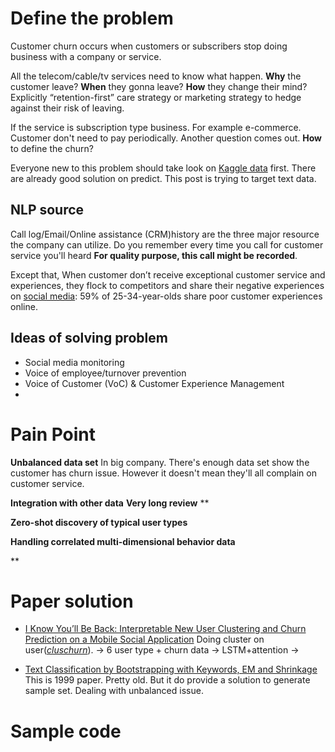 # Define the problem
Customer churn occurs when customers or subscribers stop doing business with a company or service. 

All the telecom/cable/tv services need to know what happen. 
**Why** the customer leave?
**When** they gonna leave? 
**How** they change their mind? Explicitly “retention-first” care strategy or marketing strategy to hedge against their risk of leaving.

If the service is subscription type business. For example e-commerce. Customer don't need to pay periodically. Another question comes out.
**How** to define the churn?

Everyone new to this problem should take look on [Kaggle data](https://www.kaggle.com/blastchar/telco-customer-churn) first. There are already good solution on predict. This post is trying to target text data.

## NLP source
Call log/Email/Online assistance (CRM)history are the three major resource the company can utilize. Do you remember every time you call for customer service you'll heard **For quality purpose, this call might be recorded**. 

Except that, When customer don’t receive exceptional customer service and experiences, they flock to competitors and share their negative experiences on [social media](https://www.salesforce.com/blog/2015/01/ten-customer-service-stats-what-they-mean-your-contact-center-gp.html): 59% of 25-34-year-olds share poor customer experiences online.

## Ideas of solving problem
- Social media monitoring
- Voice of employee/turnover prevention
- Voice of Customer (VoC) & Customer Experience Management
- 

# Pain Point
**Unbalanced data set**
In big company. There's enough data set show the customer has churn issue. However it doesn't mean they'll all complain on customer service.

**Integration with other data**
**Very long review**
**

**Zero-shot discovery of typical user types**

**Handling correlated multi-dimensional behavior data**

**
# Paper solution
- [I Know You’ll Be Back: Interpretable New User Clustering and Churn Prediction on a Mobile Social Application](http://hanj.cs.illinois.edu/pdf/kdd18_cyang.pdf)
Doing cluster on user([*cluschurn*]([https://github.com/yangji9181/ClusChurn](https://github.com/yangji9181/ClusChurn))). -> 6 user type + churn data -> LSTM+attention ->

- [Text Classification by Bootstrapping with Keywords, EM and Shrinkage](https://www.aclweb.org/anthology/W99-0908.pdf) 
	This is 1999 paper. Pretty old. But it do provide a solution to generate sample set. Dealing with unbalanced issue.
# Sample code
<!--stackedit_data:
eyJoaXN0b3J5IjpbNjMzNjUxODI0LC0xMjY4MTU5MjAwLC0zNz
A3MzIzMzgsLTEwNzczNDkzMTIsOTU4MTQzNzAxLDY3MDI0NTEx
Nyw2OTM0NTAxNjQsNTA5MjIyMDg5LC0xNzUwMDM0OTIyXX0=
-->